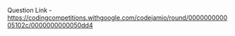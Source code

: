 Question Link -
https://codingcompetitions.withgoogle.com/codejamio/round/000000000005102c/0000000000050dd4

